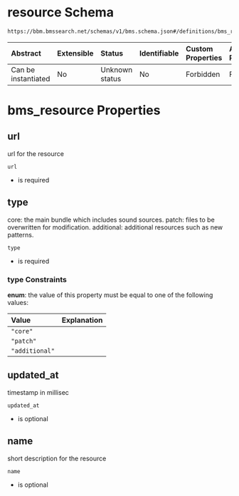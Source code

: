 # resource Schema

```txt
https://bbm.bmssearch.net/schemas/v1/bms.schema.json#/definitions/bms_resource
```



| Abstract            | Extensible | Status         | Identifiable | Custom Properties | Additional Properties | Access Restrictions | Defined In                                                                  |
| :------------------ | :--------- | :------------- | :----------- | :---------------- | :-------------------- | :------------------ | :-------------------------------------------------------------------------- |
| Can be instantiated | No         | Unknown status | No           | Forbidden         | Forbidden             | none                | [bms.schema.json*](../../schemas/v1/bms.schema.json "open original schema") |

# bms_resource Properties



## url

url for the resource

`url`

*   is required

## type

core: the main bundle which includes sound sources. patch: files to be overwritten for modification. additional: additional resources such as new patterns.

`type`

*   is required

### type Constraints

**enum**: the value of this property must be equal to one of the following values:

| Value          | Explanation |
| :------------- | :---------- |
| `"core"`       |             |
| `"patch"`      |             |
| `"additional"` |             |

## updated_at

timestamp in millisec

`updated_at`

*   is optional

## name

short description for the resource

`name`

*   is optional
